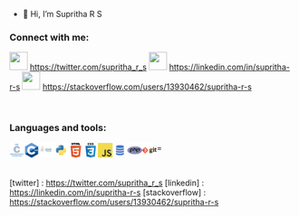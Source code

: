 - 👋 Hi, I’m Supritha R S 
<!---
suprithars111/suprithars111 is a ✨ special ✨ repository because its `README.md` (this file) appears on your GitHub profile.
You can click the Preview link to take a look at your changes.
--->


### Connect with me:

<img height="32" width="32" src="https://cdn.jsdelivr.net/npm/simple-icons@v4/icons/twitter.svg" /> https://twitter.com/supritha_r_s
<img height="32" width="32" src="https://cdn.jsdelivr.net/npm/simple-icons@v4/icons/linkedin.svg" /> https://linkedin.com/in/supritha-r-s
<img height="32" width="32" src="https://cdn.jsdelivr.net/npm/simple-icons@v4/icons/stackoverflow.svg" /> https://stackoverflow.com/users/13930462/supritha-r-s

</br>

### Languages and tools:

<img align = "left" alt="C" width= "26px" src="https://raw.githubusercontent.com/github/explore/80688e429a7d4ef2fca1e82350fe8e3517d3494d/topics/c/c.png" />=
<img align = "left" alt="cpp" width= "26px" src="https://raw.githubusercontent.com/github/explore/80688e429a7d4ef2fca1e82350fe8e3517d3494d/topics/cpp/cpp.png" />
<img align = "left" alt="Java" width= "26px" src="https://raw.githubusercontent.com/github/explore/80688e429a7d4ef2fca1e82350fe8e3517d3494d/topics/java/java.png" />
<img align = "left" alt=" Python" width= "26px" src="https://raw.githubusercontent.com/github/explore/80688e429a7d4ef2fca1e82350fe8e3517d3494d/topics/python/python.png" />
<img align = "left" alt="HTML5" width= "26px" src="https://raw.githubusercontent.com/github/explore/80688e429a7d4ef2fca1e82350fe8e3517d3494d/topics/html/html.png" />
<img align = "left" alt="CSS" width= "26px" src="https://raw.githubusercontent.com/github/explore/80688e429a7d4ef2fca1e82350fe8e3517d3494d/topics/css/css.png" />
<img align = "left" alt="JavaScript" width= "26px" src="https://raw.githubusercontent.com/github/explore/80688e429a7d4ef2fca1e82350fe8e3517d3494d/topics/javascript/javascript.png"/>
<img align = "left" alt="SQL" width= "26px" src="https://raw.githubusercontent.com/github/explore/80688e429a7d4ef2fca1e82350fe8e3517d3494d/topics/sql/sql.png" /> 
<img align = "left" alt="PHP" width= "26px" src="https://raw.githubusercontent.com/github/explore/ccc16358ac4530c6a69b1b80c7223cd2744dea83/topics/php/php.png"/>
<img align = "left" alt="GIT" width= "26px" src="https://raw.githubusercontent.com/github/explore/80688e429a7d4ef2fca1e82350fe8e3517d3494d/topics/git/git.png"/>

</br>

[twitter] : https://twitter.com/supritha_r_s
[linkedin] : https://linkedin.com/in/supritha-r-s
[stackoverflow] : https://stackoverflow.com/users/13930462/supritha-r-s
